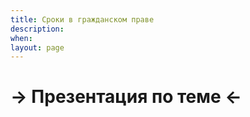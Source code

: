 ```yaml
---
title: Сроки в гражданском праве
description:
when:
layout: page
---
```


<!-- <style> -->
<!-- td { -->
<!--     border: 1px solid black; -->
<!--     text-align: left; -->
<!--     font-weight: 300; -->
<!-- } -->
<!-- </style> -->

# &rarr; <a id="goToPresentation" target="_blank">Презентация по теме</a> &larr;

